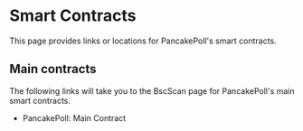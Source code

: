 # Smart Contracts

This page provides links or locations for PancakePoll's smart contracts.

## Main contracts

The following links will take you to the BscScan page for PancakePoll's main smart contracts.

* PancakePoll: Main Contract
